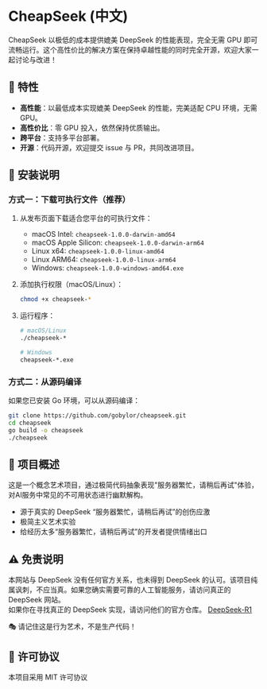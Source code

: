 # CheapSeek (中文)

CheapSeek 以极低的成本提供媲美 DeepSeek 的性能表现，完全无需 GPU 即可流畅运行。这个高性价比的解决方案在保持卓越性能的同时完全开源，欢迎大家一起讨论与改进！

## 🌟 特性

- **高性能**：以最低成本实现媲美 DeepSeek 的性能，完美适配 CPU 环境，无需 GPU。
- **高性价比**：零 GPU 投入，依然保持优质输出。
- **跨平台**：支持多平台部署。
- **开源**：代码开源，欢迎提交 issue 与 PR，共同改进项目。

## 🚀 安装说明

### 方式一：下载可执行文件（推荐）
1. 从发布页面下载适合您平台的可执行文件：
   - macOS Intel: `cheapseek-1.0.0-darwin-amd64`
   - macOS Apple Silicon: `cheapseek-1.0.0-darwin-arm64`
   - Linux x64: `cheapseek-1.0.0-linux-amd64`
   - Linux ARM64: `cheapseek-1.0.0-linux-arm64`
   - Windows: `cheapseek-1.0.0-windows-amd64.exe`

2. 添加执行权限（macOS/Linux）：
   ```bash
   chmod +x cheapseek-*
   ```

3. 运行程序：
   ```bash
   # macOS/Linux
   ./cheapseek-*

   # Windows
   cheapseek-*.exe
   ```

### 方式二：从源码编译

如果您已安装 Go 环境，可以从源码编译：

```bash
git clone https://github.com/gobylor/cheapseek.git
cd cheapseek
go build -o cheapseek
./cheapseek
```

## 🤔 项目概述
这是一个概念艺术项目，通过极简代码抽象表现"服务器繁忙，请稍后再试"体验，对AI服务中常见的不可用状态进行幽默解构。
- 源于真实的 DeepSeek “服务器繁忙，请稍后再试”的创伤应激
- 极简主义艺术实验
- 给经历太多“服务器繁忙，请稍后再试”的开发者提供情绪出口

## ⚠️ 免责说明

本网站与 DeepSeek 没有任何官方关系，也未得到 DeepSeek 的认可。该项目纯属讽刺，不应当真。如果您确实需要可靠的人工智能服务，请访问真正的 DeepSeek 网站。  
如果你在寻找真正的 DeepSeek 实现，请访问他们的官方仓库。
[DeepSeek-R1](https://github.com/deepseek-ai/DeepSeek-R1)

🎭 请记住这是行为艺术，不是生产代码！

## 📄 许可协议
本项目采用 MIT 许可协议